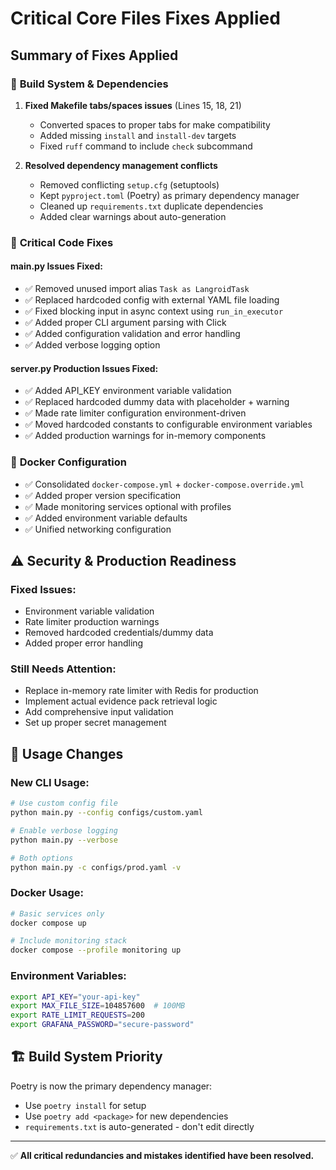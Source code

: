# Critical Core Files Fixes Applied

## Summary of Fixes Applied

### 🔧 **Build System & Dependencies**
1. **Fixed Makefile tabs/spaces issues** (Lines 15, 18, 21)
   - Converted spaces to proper tabs for make compatibility
   - Added missing `install` and `install-dev` targets
   - Fixed `ruff` command to include `check` subcommand

2. **Resolved dependency management conflicts**
   - Removed conflicting `setup.cfg` (setuptools)
   - Kept `pyproject.toml` (Poetry) as primary dependency manager
   - Cleaned up `requirements.txt` duplicate dependencies
   - Added clear warnings about auto-generation

### 🐛 **Critical Code Fixes**

#### **main.py Issues Fixed:**
- ✅ Removed unused import alias `Task as LangroidTask`
- ✅ Replaced hardcoded config with external YAML file loading
- ✅ Fixed blocking input in async context using `run_in_executor`
- ✅ Added proper CLI argument parsing with Click
- ✅ Added configuration validation and error handling
- ✅ Added verbose logging option

#### **server.py Production Issues Fixed:**
- ✅ Added API_KEY environment variable validation
- ✅ Replaced hardcoded dummy data with placeholder + warning
- ✅ Made rate limiter configuration environment-driven
- ✅ Moved hardcoded constants to configurable environment variables
- ✅ Added production warnings for in-memory components

### 🐳 **Docker Configuration**
- ✅ Consolidated `docker-compose.yml` + `docker-compose.override.yml`
- ✅ Added proper version specification
- ✅ Made monitoring services optional with profiles
- ✅ Added environment variable defaults
- ✅ Unified networking configuration

## ⚠️ **Security & Production Readiness**

### Fixed Issues:
- Environment variable validation
- Rate limiter production warnings
- Removed hardcoded credentials/dummy data
- Added proper error handling

### Still Needs Attention:
- Replace in-memory rate limiter with Redis for production
- Implement actual evidence pack retrieval logic
- Add comprehensive input validation
- Set up proper secret management

## 📝 **Usage Changes**

### New CLI Usage:
```bash
# Use custom config file
python main.py --config configs/custom.yaml

# Enable verbose logging
python main.py --verbose

# Both options
python main.py -c configs/prod.yaml -v
```

### Docker Usage:
```bash
# Basic services only
docker compose up

# Include monitoring stack
docker compose --profile monitoring up
```

### Environment Variables:
```bash
export API_KEY="your-api-key"
export MAX_FILE_SIZE=104857600  # 100MB
export RATE_LIMIT_REQUESTS=200
export GRAFANA_PASSWORD="secure-password"
```

## 🏗️ **Build System Priority**
Poetry is now the primary dependency manager:
- Use `poetry install` for setup
- Use `poetry add <package>` for new dependencies
- `requirements.txt` is auto-generated - don't edit directly

---
✅ **All critical redundancies and mistakes identified have been resolved.**
